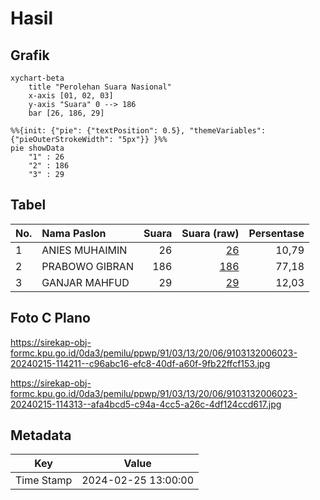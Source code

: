 # Hasil

## Grafik

```mermaid
xychart-beta
    title "Perolehan Suara Nasional"
    x-axis [01, 02, 03]
    y-axis "Suara" 0 --> 186
    bar [26, 186, 29]
```

```mermaid
%%{init: {"pie": {"textPosition": 0.5}, "themeVariables": {"pieOuterStrokeWidth": "5px"}} }%%
pie showData
    "1" : 26
    "2" : 186
    "3" : 29
```

## Tabel

| No. | Nama Paslon    | Suara | Suara (raw) | Persentase |
|:--- |:-------------- | -----:| -----------:| ----------:|
| 1   | ANIES MUHAIMIN | 26    | [26][p-1]   | 10,79      |
| 2   | PRABOWO GIBRAN | 186   | [186][p-2]  | 77,18      |
| 3   | GANJAR MAHFUD  | 29    | [29][p-3]   | 12,03      |


[p-1]: https://github.com/gigit-pemilu/pemilu-2024/blob/main/pilpres/hitung-suara/sub/91-papua/sub/03-jayapura/sub/13-waibu/sub/2006-doyo-baru/sub/023-tps/sub/paslon-1.txt
[p-2]: https://github.com/gigit-pemilu/pemilu-2024/blob/main/pilpres/hitung-suara/sub/91-papua/sub/03-jayapura/sub/13-waibu/sub/2006-doyo-baru/sub/023-tps/sub/paslon-2.txt
[p-3]: https://github.com/gigit-pemilu/pemilu-2024/blob/main/pilpres/hitung-suara/sub/91-papua/sub/03-jayapura/sub/13-waibu/sub/2006-doyo-baru/sub/023-tps/sub/paslon-3.txt

## Foto C Plano

https://sirekap-obj-formc.kpu.go.id/0da3/pemilu/ppwp/91/03/13/20/06/9103132006023-20240215-114211--c96abc16-efc8-40df-a60f-9fb22ffcf153.jpg

https://sirekap-obj-formc.kpu.go.id/0da3/pemilu/ppwp/91/03/13/20/06/9103132006023-20240215-114313--afa4bcd5-c94a-4cc5-a26c-4df124ccd617.jpg


## Metadata

| Key        | Value               |
| ---------- | ------------------- |
| Time Stamp | 2024-02-25 13:00:00 |



